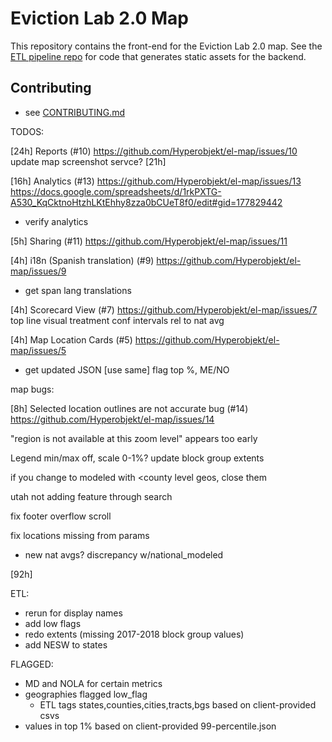 # Eviction Lab 2.0 Map

This repository contains the front-end for the Eviction Lab 2.0 map. See the [ETL pipeline repo](https://github.com/EvictionLab/map-v2-etl) for code that generates static assets for the backend.

## Contributing

- see [CONTRIBUTING.md](./CONTRIBUTING.md)


TODOS:

[24h] Reports (#10)
https://github.com/Hyperobjekt/el-map/issues/10
update map screenshot servce? [21h]

[16h] Analytics (#13)
https://github.com/Hyperobjekt/el-map/issues/13
https://docs.google.com/spreadsheets/d/1rkPXTG-A530_KqCktnoHtzhLKtEhhy8zza0bCUeT8f0/edit#gid=177829442
- verify analytics

<!-- [13h] Search (#8)
https://github.com/Hyperobjekt/el-map/issues/8 -->

<!-- [6h] Chart View (#1)
https://github.com/Hyperobjekt/el-map/issues/1 -->
<!-- color getter for chart points -->
<!-- tooltip indicators breaks if earlier lines don’t have data -->

<!-- [8h] Embed View (#12)
https://github.com/Hyperobjekt/el-map/issues/12 -->

[5h] Sharing (#11)
https://github.com/Hyperobjekt/el-map/issues/11

[4h] i18n (Spanish translation) (#9)
https://github.com/Hyperobjekt/el-map/issues/9
- get span lang translations

[4h] Scorecard View (#7)
https://github.com/Hyperobjekt/el-map/issues/7
top line visual treatment
conf intervals
rel to nat avg

[4h] Map Location Cards (#5)
https://github.com/Hyperobjekt/el-map/issues/5
- get updated JSON [use same]
flag top %, ME/NO


map bugs:

[8h] Selected location outlines are not accurate bug (#14)
https://github.com/Hyperobjekt/el-map/issues/14

"region is not available at this zoom level" appears too early

<!-- clicking some block groups (tracts?) doesn't produce a "center", fails
because center isn't visualized... fix: don't require center -->

Legend min/max off, scale 0-1%?
update block group extents

if you change to modeled with <county level geos, close them
  
utah not adding feature through search

fix footer overflow scroll

fix locations missing from params
  
- new nat avgs? discrepancy w/national_modeled
  
[92h]


ETL:
- rerun for display names
- add low flags
- redo extents (missing 2017-2018 block group values)
- add NESW to states



FLAGGED:
- MD and NOLA for certain metrics
- geographies flagged low_flag
  - ETL tags states,counties,cities,tracts,bgs based on client-provided csvs
- values in top 1% based on client-provided 99-percentile.json

